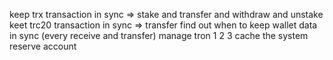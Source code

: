 keep trx transaction in sync => stake and transfer and withdraw and unstake
keet trc20 transaction in sync => transfer
find out when to keep wallet data in sync (every receive and transfer)
manage tron 1 2 3
cache the system reserve account

